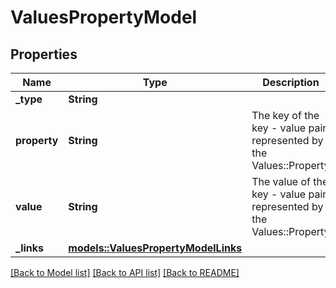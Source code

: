 # ValuesPropertyModel

## Properties

Name | Type | Description | Notes
------------ | ------------- | ------------- | -------------
**_type** | **String** |  | 
**property** | **String** | The key of the key - value pair represented by the Values::Property | 
**value** | **String** | The value of the key - value pair represented by the Values::Property | 
**_links** | [**models::ValuesPropertyModelLinks**](ValuesPropertyModel__links.md) |  | 

[[Back to Model list]](../README.md#documentation-for-models) [[Back to API list]](../README.md#documentation-for-api-endpoints) [[Back to README]](../README.md)


